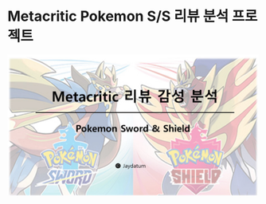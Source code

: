 # Metacritic Pokemon S/S 리뷰 분석 프로젝트
![슬라이드1](https://github.com/jaydatum/project/blob/master/metacritic_pokemon/images/metacritic_poke.JPG)